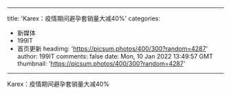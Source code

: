 
---
title: 'Karex：疫情期间避孕套销量大减40%'
categories: 
 - 新媒体
 - 199IT
 - 首页更新
headimg: 'https://picsum.photos/400/300?random=4287'
author: 199IT
comments: false
date: Mon, 10 Jan 2022 13:49:57 GMT
thumbnail: 'https://picsum.photos/400/300?random=4287'
---

<div>   
Karex：疫情期间避孕套销量大减40%  
</div>
            